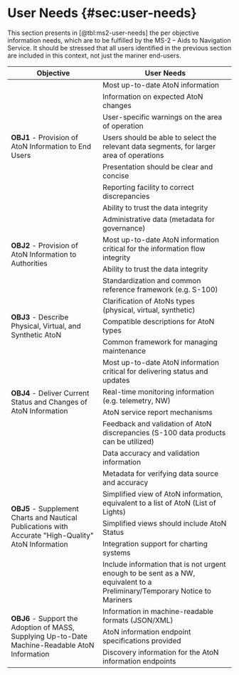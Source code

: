 # User Needs {#sec:user-needs}

This section presents in [@tbl:ms2-user-needs] the per objective information needs, which are to be fulfilled by the MS-2 – Aids to Navigation Service. It should be stressed that all users identified in the previous section are included in this context, not just the mariner end-users.

<div id="html_table" caption="The MS-2 User-Needs {#tbl:ms2-user-needs}">
<table>
<thead>
<tr>
  <th>Objective</th>
  <th>User Needs</th>        
</tr>
</thead>
<tbody>
<tr>
  <td rowspan="7"><strong>OBJ1</strong> - Provision of AtoN Information to End Users</td>
  <td>Most up-to-date AtoN information</td>
</tr>
<tr>
  <td>Information on expected AtoN changes</td>
</tr>
<tr>
  <td>User-specific warnings on the area of operation</td>
</tr>
<tr>
  <td>Users should be able to select the relevant data segments, for larger area of operations</td>
</tr>
<tr>
  <td>Presentation should be clear and concise</td>
</tr>
<tr>
  <td>Reporting facility to correct discrepancies</td>
</tr>
<tr>
  <td>Ability to trust the data integrity</td>
</tr>
<tr>
  <td rowspan="4"><strong>OBJ2</strong> - Provision of AtoN Information to Authorities</td>
  <td>Administrative data (metadata for governance)</td>
</tr>
<tr>
  <td>Most up-to-date AtoN information critical for the information flow integrity</td>
</tr>
<tr>
  <td>Ability to trust the data integrity</td>
</tr>
<tr>
  <td>Standardization and common reference framework (e.g. S-100)</td>
</tr>
<tr>
  <td rowspan="3"><strong>OBJ3</strong> - Describe Physical, Virtual, and Synthetic AtoN</td>
  <td>Clarification of AtoNs types (physical, virtual, synthetic)</td>
</tr>
<tr>
  <td>Compatible descriptions for AtoN types</td>
</tr>
<tr>
  <td>Common framework for managing maintenance</td>
</tr>
<tr>
  <td rowspan="4"><strong>OBJ4</strong> -	Deliver Current Status and Changes of AtoN Information</td>
  <td>Most up-to-date AtoN information critical for delivering status and updates</td>
</tr>
<tr>
  <td>Real-time monitoring information (e.g. telemetry, NW)</td>
</tr>
<tr>
  <td>AtoN service report mechanisms</td>
</tr>
<tr>
  <td>Feedback and validation of AtoN discrepancies (S-100 data products can be utilized)</td>
</tr>
<tr>
  <td rowspan="6"><strong>OBJ5</strong> - Supplement Charts and Nautical Publications with Accurate "High-Quality" AtoN Information</td>
  <td>Data accuracy and validation information</td>
</tr>
<tr>
  <td>Metadata for verifying data source and accuracy</td>
</tr>
<tr>
  <td>Simplified view of AtoN information, equivalent to a list of AtoN (List of Lights)</td>
</tr>
<tr>
  <td>Simplified views should include AtoN Status</td>
</tr>
<tr>
  <td>Integration support for charting systems </td>
  </tr>
<tr>
  <td>Include information that is not urgent enough to be sent as a NW, equivalent to a Preliminary/Temporary Notice to Mariners</td>
</tr>
<tr>
  <td rowspan="3"><strong>OBJ6</strong> - Support the Adoption of MASS, Supplying Up-to-Date Machine-Readable AtoN Information</td>
  <td>Information in machine-readable formats (JSON/XML)</td>
</tr>
<tr>
  <td>AtoN information endpoint specifications provided</td>
</tr>
<tr>
  <td>Discovery information for the AtoN information endpoints</td>
</tr>
</tbody>
</table>
</div>
